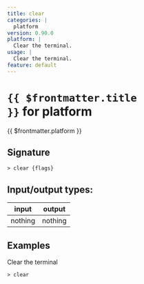 ```yaml
---
title: clear
categories: |
  platform
version: 0.90.0
platform: |
  Clear the terminal.
usage: |
  Clear the terminal.
feature: default
---
```


<!-- This file is automatically generated. Please edit the command in https://github.com/nushell/nushell instead. -->

# <code>{{ $frontmatter.title }}</code> for platform

<div class='command-title'>{{ $frontmatter.platform }}</div>

## Signature

`> clear {flags} `

## Input/output types:

| input   | output  |
| ------- | ------- |
| nothing | nothing |

## Examples

Clear the terminal

```nu
> clear

```
